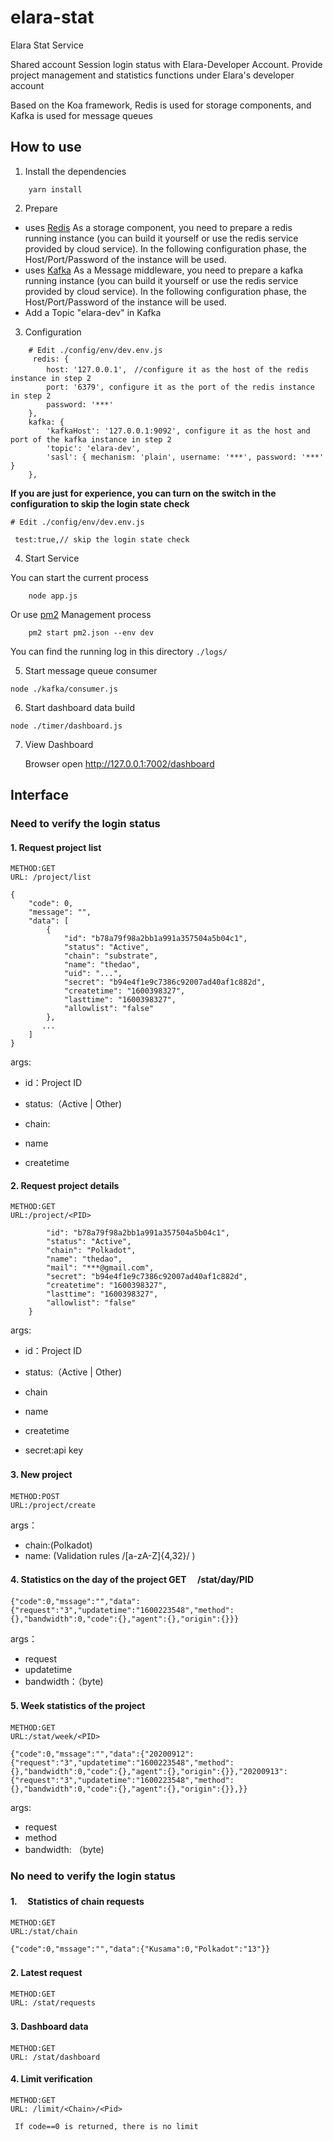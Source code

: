 # elara-stat

Elara Stat Service

Shared account Session login status with Elara-Developer Account.
Provide project management and statistics functions under Elara's developer account

Based on the Koa framework, Redis is used for storage components, and Kafka is used for message queues

## How to use

1.  Install the dependencies

```
    yarn install
```

2. Prepare

- uses [Redis](https://github.com/redis/redis) As a storage component, you need to prepare a redis running instance (you can build it yourself or use the redis service provided by cloud service). In the following configuration phase, the Host/Port/Password of the instance will be used.
- uses [Kafka](http://kafka.apache.org/) As a Message middleware, you need to prepare a kafka running instance (you can build it yourself or use the redis service provided by cloud service). In the following configuration phase, the Host/Port/Password of the instance will be used.
- Add a Topic "elara-dev" in Kafka

3. Configuration

```
    # Edit ./config/env/dev.env.js
     redis: {
        host: '127.0.0.1',　//configure it as the host of the redis instance in step 2
        port: '6379', configure it as the port of the redis instance in step 2
        password: '***'
    },
    kafka: {
        'kafkaHost': '127.0.0.1:9092', configure it as the host and port of the kafka instance in step 2
        'topic': 'elara-dev',
        'sasl': { mechanism: 'plain', username: '***', password: '***' }
    },
```

**If you are just for experience, you can turn on the switch in the configuration to skip the login state check**

```
# Edit ./config/env/dev.env.js

 test:true,// skip the login state check

```

4.  Start Service

You can start the current process

```
    node app.js
```

Or use [pm2](https://github.com/Unitech/pm2) Management process

```
    pm2 start pm2.json --env dev
```

You can find the running log in this directory `./logs/`

5. Start message queue consumer

```
node ./kafka/consumer.js
```

6. Start dashboard data build

```
node ./timer/dashboard.js
```

7. View Dashboard

   Browser open http://127.0.0.1:7002/dashboard

## Interface

### Need to verify the login status

#### 1. Request project list

    METHOD:GET
    URL: /project/list

```
{
    "code": 0,
    "message": "",
    "data": [
        {
            "id": "b78a79f98a2bb1a991a357504a5b04c1",
            "status": "Active",
            "chain": "substrate",
            "name": "thedao",
            "uid": "...",
            "secret": "b94e4f1e9c7386c92007ad40af1c882d",
            "createtime": "1600398327",
            "lasttime": "1600398327",
            "allowlist": "false"
        },
       ...
    ]
}
```

args:

- id：Project ID

- status:（Active | Other)

- chain:

- name

- createtime

#### 2. Request project details

    METHOD:GET
    URL:/project/<PID>

```{
        "id": "b78a79f98a2bb1a991a357504a5b04c1",
        "status": "Active",
        "chain": "Polkadot",
        "name": "thedao",
        "mail": "***@gmail.com",
        "secret": "b94e4f1e9c7386c92007ad40af1c882d",
        "createtime": "1600398327",
        "lasttime": "1600398327",
        "allowlist": "false"
    }
```

args:

- id：Project ID

- status:（Active | Other)

- chain

- name

- createtime

- secret:api key

#### 3. New project 　

    METHOD:POST
    URL:/project/create

args：

- chain:(Polkadot)
- name: (Validation rules /[a-zA-Z]{4,32}/ )

#### 4. Statistics on the day of the project GET 　/stat/day/PID

```
{"code":0,"mssage":"","data":{"request":"3","updatetime":"1600223548","method":{},"bandwidth":0,"code":{},"agent":{},"origin":{}}}
```

args：

- request
- updatetime
- bandwidth：（byte)

#### 5. Week statistics of the project 　

    METHOD:GET
    URL:/stat/week/<PID>

```
{"code":0,"mssage":"","data":{"20200912":{"request":"3","updatetime":"1600223548","method":{},"bandwidth":0,"code":{},"agent":{},"origin":{}},"20200913":{"request":"3","updatetime":"1600223548","method":{},"bandwidth":0,"code":{},"agent":{},"origin":{}},}}
```

args:

- request
- method
- bandwidth: （byte)

### No need to verify the login status

#### 1.　 Statistics of chain requests 　

    METHOD:GET
    URL:/stat/chain

```
{"code":0,"mssage":"","data":{"Kusama":0,"Polkadot":"13"}}
```

#### 2. Latest request 　

    METHOD:GET
    URL: /stat/requests

#### 3. Dashboard data 　

    METHOD:GET
    URL: /stat/dashboard

#### 4. Limit verification

    METHOD:GET
    URL: /limit/<Chain>/<Pid>

     If code==0 is returned, there is no limit
